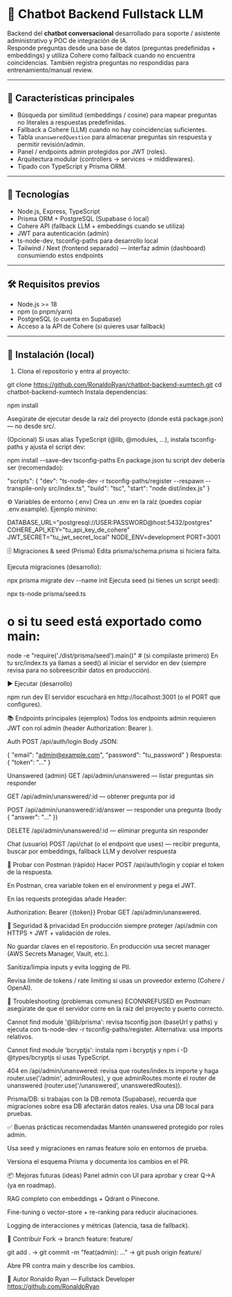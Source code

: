 # 🤖 Chatbot Backend Fullstack LLM

Backend del **chatbot conversacional** desarrollado para soporte / asistente administrativo y POC de integración de IA.  
Responde preguntas desde una base de datos (preguntas predefinidas + embeddings) y utiliza Cohere como fallback cuando no encuentra coincidencias. También registra preguntas no respondidas para entrenamiento/manual review.

---

## 📌 Características principales

- Búsqueda por similitud (embeddings / cosine) para mapear preguntas no literales a respuestas predefinidas.
- Fallback a Cohere (LLM) cuando no hay coincidencias suficientes.
- Tabla `unansweredQuestion` para almacenar preguntas sin respuesta y permitir revisión/admin.
- Panel / endpoints admin protegidos por JWT (roles).
- Arquitectura modular (controllers → services → middlewares).
- Tipado con TypeScript y Prisma ORM.

---

## 🧰 Tecnologías

- Node.js, Express, TypeScript  
- Prisma ORM + PostgreSQL (Supabase ó local)  
- Cohere API (fallback LLM + embeddings cuando se utiliza)  
- JWT para autenticación (admin)  
- ts-node-dev, tsconfig-paths para desarrollo local  
- Tailwind / Next (frontend separado) — interfaz admin (dashboard) consumiendo estos endpoints

---

## 🛠️ Requisitos previos

- Node.js >= 18
- npm (o pnpm/yarn)
- PostgreSQL (o cuenta en Supabase)
- Acceso a la API de Cohere (si quieres usar fallback)

---

## 🚀 Instalación (local)

1. Clona el repositorio y entra al proyecto:


git clone https://github.com/RonaldoRyan/chatbot-backend-xumtech.git
cd chatbot-backend-xumtech
Instala dependencias:


npm install


Asegúrate de ejecutar desde la raíz del proyecto (donde está package.json) — no desde src/.

(Opcional) Si usas alias TypeScript (@lib, @modules, ...), instala tsconfig-paths y ajusta el script dev:


npm install --save-dev tsconfig-paths
En package.json tu script dev debería ser (recomendado):


"scripts": {
  "dev": "ts-node-dev -r tsconfig-paths/register --respawn --transpile-only src/index.ts",
  "build": "tsc",
  "start": "node dist/index.js"
}



⚙️ Variables de entorno (.env)
Crea un .env en la raíz (puedes copiar .env.example). Ejemplo mínimo:


DATABASE_URL="postgresql://USER:PASSWORD@host:5432/postgres"
COHERE_API_KEY="tu_api_key_de_cohere"
JWT_SECRET="tu_jwt_secret_local"
NODE_ENV=development
PORT=3001


🗄️ Migraciones & seed (Prisma)
Edita prisma/schema.prisma si hiciera falta.

Ejecuta migraciones (desarrollo):


npx prisma migrate dev --name init
Ejecuta seed (si tienes un script seed):


npx ts-node prisma/seed.ts
# o si tu seed está exportado como main:
node -e "require('./dist/prisma/seed').main()"  # (si compilaste primero)
En tu src/index.ts ya llamas a seed() al iniciar el servidor en dev (siempre revisa para no sobreescribir datos en producción).

▶️ Ejecutar (desarrollo)

npm run dev
El servidor escuchará en http://localhost:3001 (o el PORT que configures).

📚 Endpoints principales (ejemplos)
Todos los endpoints admin requieren JWT con rol admin (header Authorization: Bearer <TOKEN>).

Auth
POST /api/auth/login
Body JSON:


{ "email": "admin@example.com", "password": "tu_password" }
Respuesta: { "token": "..." }

Unanswered (admin)
GET /api/admin/unanswered — listar preguntas sin responder

GET /api/admin/unanswered/:id — obtener pregunta por id

POST /api/admin/unanswered/:id/answer — responder una pregunta (body { "answer": "..." })

DELETE /api/admin/unanswered/:id — eliminar pregunta sin responder

Chat (usuario)
POST /api/chat (o el endpoint que uses) — recibir pregunta, buscar por embeddings, fallback LLM y devolver respuesta

🧪 Probar con Postman (rápido)
Hacer POST /api/auth/login y copiar el token de la respuesta.

En Postman, crea variable token en el environment y pega el JWT.

En las requests protegidas añade Header:


Authorization: Bearer {{token}}
Probar GET /api/admin/unanswered.

🔐 Seguridad & privacidad
En producción siempre proteger /api/admin con HTTPS + JWT + validación de roles.

No guardar claves en el repositorio. En producción usa secret manager (AWS Secrets Manager, Vault, etc.).

Sanitiza/limpia inputs y evita logging de PII.

Revisa límite de tokens / rate limiting si usas un proveedor externo (Cohere / OpenAI).

🐞 Troubleshooting (problemas comunes)
ECONNREFUSED en Postman: asegúrate de que el servidor corre en la raíz del proyecto y puerto correcto.

Cannot find module '@lib/prisma': revisa tsconfig.json (baseUrl y paths) y ejecuta con ts-node-dev -r tsconfig-paths/register. Alternativa: usa imports relativos.

Cannot find module 'bcryptjs': instala npm i bcryptjs y npm i -D @types/bcryptjs si usas TypeScript.

404 en /api/admin/unanswered: revisa que routes/index.ts importe y haga router.use('/admin', adminRoutes), y que adminRoutes monte el router de unanswered (router.use('/unanswered', unansweredRoutes)).

Prisma/DB: si trabajas con la DB remota (Supabase), recuerda que migraciones sobre esa DB afectarán datos reales. Usa una DB local para pruebas.

✅ Buenas prácticas recomendadas
Mantén unanswered protegido por roles admin.

Usa seed y migraciones en ramas feature solo en entornos de prueba.

Versiona el esquema Prisma y documenta los cambios en el PR.

📦 Mejoras futuras (ideas)
Panel admin con UI para aprobar y crear Q→A (ya en roadmap).

RAG completo con embeddings + Qdrant o Pinecone.

Fine-tuning o vector-store + re-ranking para reducir alucinaciones.

Logging de interacciones y métricas (latencia, tasa de fallback).

🤝 Contribuir
Fork → branch feature: feature/<nombre>

git add . → git commit -m "feat(admin): ..." → git push origin feature/<nombre>

Abre PR contra main y describe los cambios.

🧾 Autor
Ronaldo Ryan — Fullstack Developer
https://github.com/RonaldoRyan


